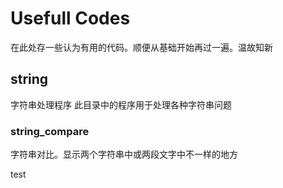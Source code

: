 # Usefull Codes

  在此处存一些认为有用的代码。顺便从基础开始再过一遍。温故知新


## string

字符串处理程序
此目录中的程序用于处理各种字符串问题


### string_compare

  字符串对比。显示两个字符串中或两段文字中不一样的地方
  
test